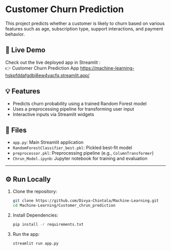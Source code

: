 # Customer Churn Prediction

This project predicts whether a customer is likely to churn based on various features such as age, subscription type, support interactions, and payment behavior.

## 🔗 Live Demo

Check out the live deployed app in Streamlit :  
👉 Customer Churn Prediction App  https://machine-learning-hskpfddafgdbj8ew4yacfq.streamlit.app/

## 💡 Features

- Predicts churn probability using a trained Random Forest model
- Uses a preprocessing pipeline for transforming user input
- Interactive inputs via Streamlit widgets

## 📁 Files

- `app.py`: Main Streamlit application
- `RandomForestClassifier_best.pkl`: Pickled best-fit model
- `preprocessor.pkl`: Preprocessing pipeline (e.g., `ColumnTransformer`)
- `Chrun_Model.ipynb`: Jupyter notebook for training and evaluation

---

## ⚙️ Run Locally

1. Clone the repository:
   ```bash
   git clone https://github.com/Divya-Chintala/Machine-Learning.git
   cd Machine-Learning/Customer_chrun_prediction

2. Install Dependencies:
    ```bash
    pip install -r requirements.txt

3. Run the app:
     ```bash
     streamlit run app.py

